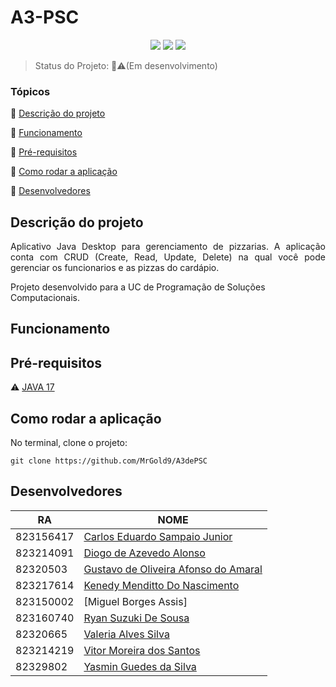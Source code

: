 <h1>A3-PSC</h1> 

<p align="center">
  <img src="https://img.shields.io/badge/sqlite-%2307405e.svg?style=for-the-badge&logo=sqlite&logoColor=white"/>
    <img src="https://img.shields.io/badge/java-%23ED8B00.svg?style=for-the-badge&logo=openjdk&logoColor=white"/>
      <img src="https://img.shields.io/badge/NetBeansIDE-1B6AC6.svg?style=for-the-badge&logo=apache-netbeans-ide&logoColor=white"/>
</p>

> Status do Projeto: 🚧⚠(Em desenvolvimento)

### Tópicos 

🔹 [Descrição do projeto](#descrição-do-projeto)

🔹 [Funcionamento](#funcionamento)

🔹 [Pré-requisitos](#pré-requisitos)

🔹 [Como rodar a aplicação](#como-rodar-a-aplicação)

🔹 [Desenvolvedores](#desenvolvedores)


## Descrição do projeto 

<p align="justify">
  Aplicativo Java Desktop para gerenciamento de pizzarias. A aplicação conta com CRUD (Create, Read, Update, Delete) na qual você pode gerenciar os funcionarios e as pizzas do cardápio.    
    
  Projeto desenvolvido para a UC de Programação de Soluções Computacionais. 
</p>

## Funcionamento

<!-- Adicionar gif, ou prints do projeto -->

## Pré-requisitos

⚠ [JAVA 17](https://www.oracle.com/java/technologies/downloads/#jdk17-windows/)


<!--Liste todas as dependencias e libs que o usuário deve ter instalado na máquina antes de rodar a aplicação --> 

## Como rodar a aplicação

No terminal, clone o projeto: 

```
git clone https://github.com/MrGold9/A3dePSC
```


<!--## Casos de Uso

Explique com mais detalhes como a sua aplicação poderia ser utilizada. O uso de **gifs** aqui seria bem interessante. 

Exemplo: Caso a sua aplicação tenha alguma funcionalidade de login apresente neste tópico os dados necessários para acessá-la. -->


## Desenvolvedores

| RA | NOME  |
|---|---|
|823156417|[Carlos Eduardo Sampaio Junior](https://github.com/MrGold9)|
|823214091|[Diogo de Azevedo Alonso](https://github.com/deogos)|
|82320503|[Gustavo de Oliveira Afonso do Amaral](https://github.com/Gusta-d-oliveira)|
|823217614|[Kenedy Menditto Do Nascimento](https://github.com/Kenedymendy)|
|823150002|[Miguel Borges Assis]|
|823160740|[Ryan Suzuki De Sousa](https://github.com/ryansuzuki01)|
|82320665|[Valeria Alves Silva](https://github.com/1456354)|
|823214219|[Vitor Moreira dos Santos](https://github.com/VitorM147)|
|82329802|[Yasmin Guedes da Silva](https://github.com/Guedesyass)|
